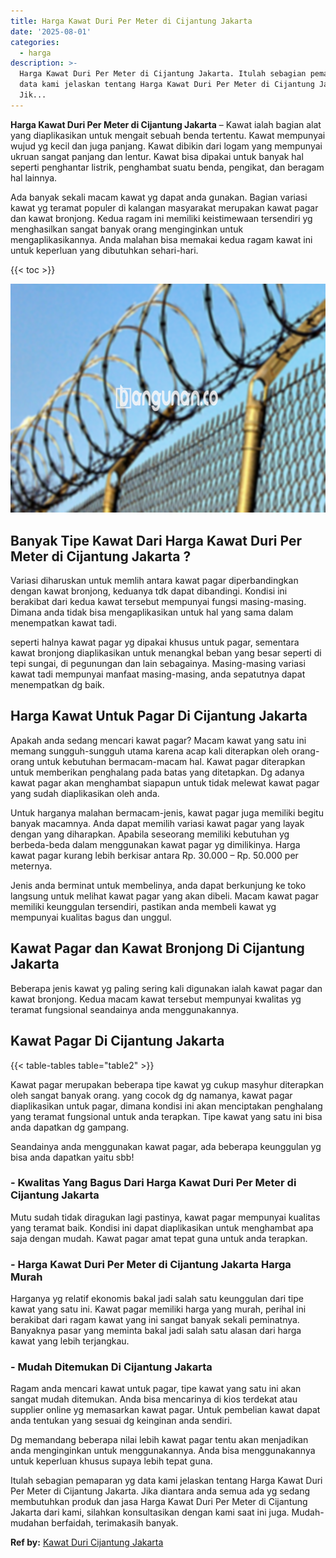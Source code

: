 ```yaml
---
title: Harga Kawat Duri Per Meter di Cijantung Jakarta
date: '2025-08-01'
categories:
  - harga
description: >-
  Harga Kawat Duri Per Meter di Cijantung Jakarta. Itulah sebagian pemaparan yg
  data kami jelaskan tentang Harga Kawat Duri Per Meter di Cijantung Jakarta.
  Jik...
---
```


**Harga Kawat Duri Per Meter di Cijantung Jakarta** – Kawat ialah bagian alat yang diaplikasikan untuk mengait sebuah benda tertentu. Kawat mempunyai wujud yg kecil dan juga panjang. Kawat dibikin dari logam yang mempunyai ukruan sangat panjang dan lentur. Kawat bisa dipakai untuk banyak hal seperti penghantar listrik, penghambat suatu benda, pengikat, dan beragam hal lainnya.

Ada banyak sekali macam kawat yg dapat anda gunakan. Bagian variasi kawat yg teramat populer di kalangan masyarakat merupakan kawat pagar dan kawat bronjong. Kedua ragam ini memiliki keistimewaan tersendiri yg menghasilkan sangat banyak orang menginginkan untuk mengaplikasikannya. Anda malahan bisa memakai kedua ragam kawat ini untuk keperluan yang dibutuhkan sehari-hari.

{{< toc >}}

![Harga Kawat Duri Per Meter di Cijantung Jakarta](/images/jual-kawat-murah09.png)

## Banyak Tipe Kawat Dari Harga Kawat Duri Per Meter di Cijantung Jakarta ?

Variasi diharuskan untuk memlih antara kawat pagar diperbandingkan dengan kawat bronjong, keduanya tdk dapat dibandingi. Kondisi ini berakibat dari kedua kawat tersebut mempunyai fungsi masing-masing. Dimana anda tidak bisa mengaplikasikan untuk hal yang sama dalam menempatkan kawat tadi.

seperti halnya kawat pagar yg dipakai khusus untuk pagar, sementara kawat bronjong diaplikasikan untuk menangkal beban yang besar seperti di tepi sungai, di pegunungan dan lain sebagainya. Masing-masing variasi kawat tadi mempunyai manfaat masing-masing, anda sepatutnya dapat menempatkan dg baik.

## Harga Kawat Untuk Pagar Di Cijantung Jakarta

Apakah anda sedang mencari kawat pagar? Macam kawat yang satu ini memang sungguh-sungguh utama karena acap kali diterapkan oleh orang-orang untuk kebutuhan bermacam-macam hal. Kawat pagar diterapkan untuk memberikan penghalang pada batas yang ditetapkan. Dg adanya kawat pagar akan menghambat siapapun untuk tidak melewat kawat pagar yang sudah diaplikasikan oleh anda.

Untuk harganya malahan bermacam-jenis, kawat pagar juga memiliki begitu banyak macamnya. Anda dapat memilih variasi kawat pagar yang layak dengan yang diharapkan. Apabila seseorang memiliki kebutuhan yg berbeda-beda dalam menggunakan kawat pagar yg dimilikinya. Harga kawat pagar kurang lebih berkisar antara Rp. 30.000 – Rp. 50.000 per meternya.

Jenis anda berminat untuk membelinya, anda dapat berkunjung ke toko langsung untuk melihat kawat pagar yang akan dibeli. Macam kawat pagar memiliki keunggulan tersendiri, pastikan anda membeli kawat yg mempunyai kualitas bagus dan unggul.

## Kawat Pagar dan Kawat Bronjong Di Cijantung Jakarta

Beberapa jenis kawat yg paling sering kali digunakan ialah kawat pagar dan kawat bronjong. Kedua macam kawat tersebut mempunyai kwalitas yg teramat fungsional seandainya anda menggunakannya.

## Kawat Pagar Di Cijantung Jakarta

{{< table-tables table="table2" >}}

Kawat pagar merupakan beberapa tipe kawat yg cukup masyhur diterapkan oleh sangat banyak orang. yang cocok dg dg namanya, kawat pagar diaplikasikan untuk pagar, dimana kondisi ini akan menciptakan penghalang yang teramat fungsional untuk anda terapkan. Tipe kawat yang satu ini bisa anda dapatkan dg gampang.

Seandainya anda menggunakan kawat pagar, ada beberapa keunggulan yg bisa anda dapatkan yaitu sbb!

### \- Kwalitas Yang Bagus Dari Harga Kawat Duri Per Meter di Cijantung Jakarta

Mutu sudah tidak diragukan lagi pastinya, kawat pagar mempunyai kualitas yang teramat baik. Kondisi ini dapat diaplikasikan untuk menghambat apa saja dengan mudah. Kawat pagar amat tepat guna untuk anda terapkan.

### \- Harga Kawat Duri Per Meter di Cijantung Jakarta Harga Murah

Harganya yg relatif ekonomis bakal jadi salah satu keunggulan dari tipe kawat yang satu ini. Kawat pagar memiliki harga yang murah, perihal ini berakibat dari ragam kawat yang ini sangat banyak sekali peminatnya. Banyaknya pasar yang meminta bakal jadi salah satu alasan dari harga kawat yang lebih terjangkau.

### \- Mudah Ditemukan Di Cijantung Jakarta

Ragam anda mencari kawat untuk pagar, tipe kawat yang satu ini akan sangat mudah ditemukan. Anda bisa mencarinya di kios terdekat atau supplier online yg memasarkan kawat pagar. Untuk pembelian kawat dapat anda tentukan yang sesuai dg keinginan anda sendiri.

Dg memandang beberapa nilai lebih kawat pagar tentu akan menjadikan anda menginginkan untuk menggunakannya. Anda bisa menggunakannya untuk keperluan khusus supaya lebih tepat guna.

Itulah sebagian pemaparan yg data kami jelaskan tentang Harga Kawat Duri Per Meter di Cijantung Jakarta. Jika diantara anda semua ada yg sedang membutuhkan produk dan jasa Harga Kawat Duri Per Meter di Cijantung Jakarta dari kami, silahkan konsultasikan dengan kami saat ini juga. Mudah-mudahan berfaidah, terimakasih banyak.

**Ref by:** [Kawat Duri Cijantung Jakarta](https://id.wikipedia.org/wiki/Kawat)
